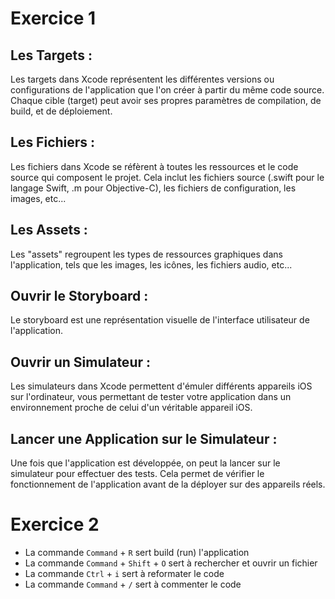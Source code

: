 # Exercice 1

## Les Targets :
Les targets dans Xcode représentent les différentes versions ou configurations de l'application que l'on créer à partir du même code source. Chaque cible (target) peut avoir ses propres paramètres de compilation, de build, et de déploiement. 
## Les Fichiers :
Les fichiers dans Xcode se réfèrent à toutes les ressources et le code source qui composent le projet. Cela inclut les fichiers source (.swift pour le langage Swift, .m pour Objective-C), les fichiers de configuration, les images, etc...
## Les Assets :
Les "assets" regroupent les types de ressources graphiques dans l'application, tels que les images, les icônes, les fichiers audio, etc... 
## Ouvrir le Storyboard :
Le storyboard est une représentation visuelle de l'interface utilisateur de l'application.
## Ouvrir un Simulateur :
Les simulateurs dans Xcode permettent d'émuler différents appareils iOS sur l'ordinateur, vous permettant de tester votre application dans un environnement proche de celui d'un véritable appareil iOS.
## Lancer une Application sur le Simulateur :
Une fois que l'application est développée, on peut la lancer sur le simulateur pour effectuer des tests. Cela permet de vérifier le fonctionnement de l'application avant de la déployer sur des appareils réels.

# Exercice 2

- La commande `Command` + `R` sert build (run) l'application
- La commande `Command` + `Shift` + `O` sert à rechercher et ouvrir un fichier
- La commande `Ctrl` + `i` sert à reformater le code
- La commande `Command` + `/` sert à commenter le code


